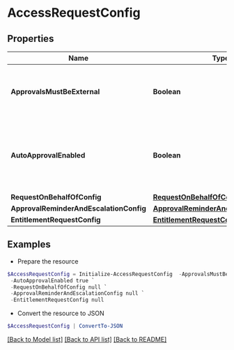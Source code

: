 # AccessRequestConfig
## Properties

Name | Type | Description | Notes
------------ | ------------- | ------------- | -------------
**ApprovalsMustBeExternal** | **Boolean** | If true, then approvals must be processed by external system. | [optional] 
**AutoApprovalEnabled** | **Boolean** | If true and requester and reviewer are the same, then automatically approve the approval. | [optional] 
**RequestOnBehalfOfConfig** | [**RequestOnBehalfOfConfig**](RequestOnBehalfOfConfig.md) |  | [optional] 
**ApprovalReminderAndEscalationConfig** | [**ApprovalReminderAndEscalationConfig**](ApprovalReminderAndEscalationConfig.md) |  | [optional] 
**EntitlementRequestConfig** | [**EntitlementRequestConfig**](EntitlementRequestConfig.md) |  | [optional] 

## Examples

- Prepare the resource
```powershell
$AccessRequestConfig = Initialize-AccessRequestConfig  -ApprovalsMustBeExternal true `
 -AutoApprovalEnabled true `
 -RequestOnBehalfOfConfig null `
 -ApprovalReminderAndEscalationConfig null `
 -EntitlementRequestConfig null
```

- Convert the resource to JSON
```powershell
$AccessRequestConfig | ConvertTo-JSON
```

[[Back to Model list]](../README.md#documentation-for-models) [[Back to API list]](../README.md#documentation-for-api-endpoints) [[Back to README]](../README.md)

